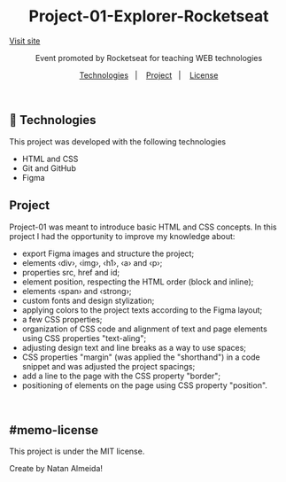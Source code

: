 <h1 align="center"> Project-01-Explorer-Rocketseat</h1>

<a href="https://natanjalmeida22.github.io/Project-01-Explorer-Rocketseat/">Visit site</a>

<p align="center">
Event promoted by Rocketseat for teaching WEB technologies
</p>

<p align="center">
  <a href="#-technologies">Technologies</a>&nbsp;&nbsp;&nbsp;|&nbsp;&nbsp;&nbsp;
  <a href="#-project">Project</a>&nbsp;&nbsp;&nbsp;|&nbsp;&nbsp;&nbsp;
  <a href="#memo-license">License</a>
</p>

<br>

## 🚀 Technologies

This project was developed with the following technologies

- HTML and CSS
- Git and GitHub
- Figma

## Project

Project-01 was meant to introduce basic HTML and CSS concepts. In this project I had the opportunity to improve my knowledge about:

- export Figma images and structure the project;
- elements &lsaquo;div&rsaquo;, &lsaquo;img&rsaquo;, &lsaquo;h1&rsaquo;, &lsaquo;a&rsaquo; and &lsaquo;p&rsaquo;;
- properties src, href and id;
- element position, respecting the HTML order (block and inline);
- elements &lsaquo;span&rsaquo; and &lsaquo;strong&rsaquo;;
- custom fonts and design stylization;
- applying colors to the project texts according to the Figma layout;
- a few CSS properties;
- organization of CSS code and alignment of text and page elements using CSS properties "text-aling";
- adjusting design text and line breaks as a way to use spaces;
- CSS properties "margin" (was applied the "shorthand") in a code snippet and was adjusted the project spacings;
- add a line to the page with the CSS property "border";
- positioning of elements on the page using CSS property "position".
<br>

## #memo-license

This project is under the MIT license.


Create by Natan Almeida!
